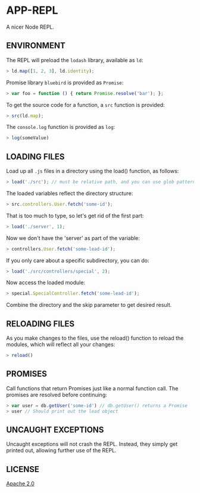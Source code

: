 # APP-REPL

A nicer Node REPL.

## ENVIRONMENT

The REPL will preload the `lodash` library, available as `ld`:
```javascript
> ld.map([1, 2, 3], ld.identity);
```

Promise library `bluebird` is provided as `Promise`:
```javascript
> var foo = function () { return Promise.resolve('bar'); };
```

To get the source code for a function, a `src` function is provided:
```javascript
> src(ld.map);
```

The `console.log` function is provided as `log`:
```javascript
> log(someValue)
```

## LOADING FILES

Load up all `.js` files in a directory using the load() function, as follows:
```javascript
> load('./src'); // must be relative path, and you can use glob patterns
```

The loaded variables reflect the directory structure:
```javascript
> src.controllers.User.fetch('some-id');
```

That is too much to type, so let's get rid of the first part:
```javascript
> load('./server', 1);
```

Now we don't have the 'server' as part of the variable:
```javascript
> controllers.User.fetch('some-lead-id');
```

If you only care about a specific subdirectory, you can do:
```javascript
> load('./src/controllers/special', 2);
```

Now access the loaded module:
```javascript
> special.SpecialController.fetch('some-lead-id');
```

Combine the directory and the skip parameter to get desired result.

## RELOADING FILES

As you make changes to the files, use the reload() function to
reload the modules, which will reflect all your changes:
```javascript
> reload()
```

## PROMISES

Call functions that return Promises just like a normal function call.
The promises are resolved before continuing:
```javascript
> var user = db.getUser('some-id') // db.getUser() returns a Promise
> user // Should print out the lead object
```

## UNCAUGHT EXCEPTIONS

Uncaught exceptions will not crash the REPL.  Instead, they simply
get printed out, allowing further use of the REPL.

## LICENSE
[Apache 2.0](https://www.apache.org/licenses/LICENSE-2.0 "Apache 2.0")
